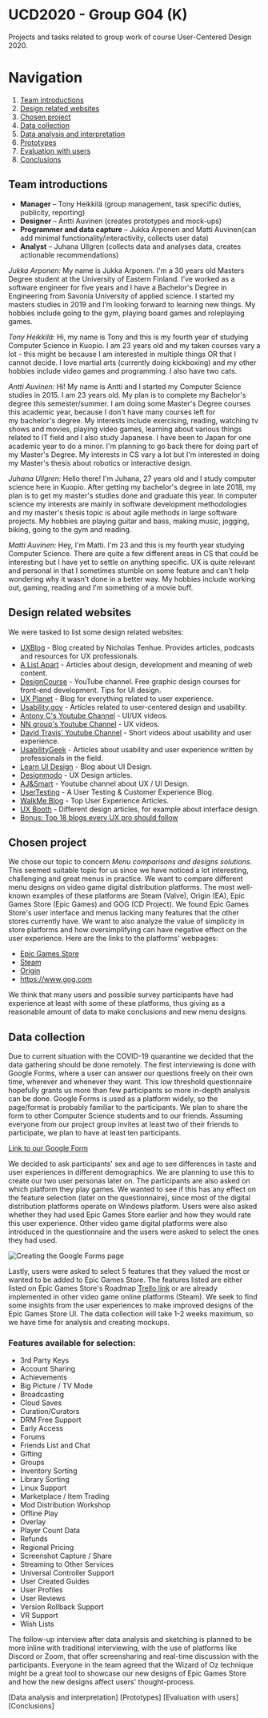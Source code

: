 # UCD2020 - Group G04 (K)
Projects and tasks related to group work of course User-Centered Design 2020.

# Navigation
1. [Team introductions](#team-introductions)
2. [Design related websites](#design-related-websites)
3. [Chosen project](#chosen-project)
4. [Data collection](#data-collection)
5. [Data analysis and interpretation](#data-analysis)
6. [Prototypes](#prototypes)
7. [Evaluation with users](#evaluation)
8. [Conclusions](conclusions)


## Team introductions<a name="team-introductions"/>
* **Manager** – Tony Heikkilä (group management, task specific duties, publicity, reporting)
* **Designer** – Antti Auvinen (creates prototypes and mock-ups)
* **Programmer and data capture** – Jukka Arponen and Matti Auvinen(can add minimal functionality/interactivity, collects user data)
* **Analyst** – Juhana Ullgren (collects data and analyses data, creates actionable recommendations)

*Jukka Arponen:*
My name is Jukka Arponen. I'm a 30 years old Masters Degree student at the University of Eastern Finland. I’ve worked as a software engineer for five years and I have a Bachelor's Degree in Engineering from Savonia University of applied science. I started my masters studies in 2019 and I’m looking forward to learning new things. My hobbies include going to the gym, playing board games and roleplaying games.

*Tony Heikkilä:*
Hi, my name is Tony and this is my fourth year of studying Computer Science in Kuopio. I am 23 years old and my taken courses vary a lot - this might be because I am interested in multiple things OR that I cannot decide. I love martial arts (currently doing kickboxing) and my other hobbies include video games and programming. I also have two cats.

*Antti Auvinen:*
Hi! My name is Antti and I started my Computer Science studies in 2015. I am 23 years old. My plan is to complete my Bachelor's degree this semester/summer. I am doing some Master's Degree courses this academic year, because I don't have many courses left for my bachelor's degree. My interests include exercising, reading, watching tv shows and movies, playing video games, learning about various things related to IT field and I also study Japanese. I have been to Japan for one academic year to do a minor. I'm planning to go back there for doing part of my Master's Degree. My interests in CS vary a lot but I'm interested in doing my Master's thesis about robotics or interactive design.

*Juhana Ullgren:*
Hello there! I'm Juhana, 27 years old and I study computer science here in Kuopio. After getting my bachelor's degree in late 2018, my plan is to get my master's studies done and graduate this year. In computer science my interests are mainly in software development methodologies and my master's thesis topic is about agile methods in large software projects. My hobbies are playing guitar and bass, making music, jogging, biking, going to the gym and reading. 

*Matti Auvinen:*
Hey, I'm Matti. I'm 23 and this is my fourth year studying Computer Science. There are quite a few different areas in CS that could be interesting but I have yet to settle on anything specific. UX is quite relevant and personal in that I sometimes stumble on some feature and can't help wondering why it wasn't done in a better way. My hobbies include working out, gaming, reading and I'm something of a movie buff.

## Design related websites<a name="design-related-websites"/>
We were tasked to list some design related websites:
* [UXBlog](https://theuxblog.com/) - Blog created by Nicholas Tenhue. Provides articles, podcasts and resources for UX professionals.
* [A List Apart](https://alistapart.com/articles/) - Articles about design, development and meaning of web content. 
* [DesignCourse](https://www.youtube.com/user/DesignCourse/videos) - YouTube channel. Free graphic design courses for front-end development. Tips for UI design.
* [UX Planet](https://uxplanet.org/) - Blog for everything related to user experience.
* [Usability.gov](https://www.usability.gov/) - Articles related to user-centered design and usability.
* [Antony C's Youtube Channel](https://www.youtube.com/channel/UCunujHJJR_W5OmDph5A3fEg/featured) - UI/UX videos.
* [NN group's Youtube Channel](https://www.youtube.com/user/NNgroup/videos) - UX videos.
* [David Travis' Youtube Channel](https://www.youtube.com/channel/UCtLXCL3b_h-wjK1saBVFkCA/featured) - Short videos about usability and user experience.
* [UsabilityGeek](https://usabilitygeek.com/) - Articles about usability and user experience written by professionals in the field.
* [Learn UI Design](https://learnui.design/blog/) - Blog about UI Design.
* [Designmodo](https://designmodo.com/design/ux-design/) - UX Design articles.
* [AJ&Smart](https://www.youtube.com/channel/UCeB_OpLspKJGiKv1CYkWFFw) - Youtube channel about UX / UI Design.
* [UserTesting](https://www.usertesting.com/blog) - A User Testing & Customer Experience Blog.
* [WalkMe Blog](https://blog.walkme.com/category/user-experience/) - Top User Experience Articles.
* [UX Booth](https://www.uxbooth.com/) - Different design articles, for example about interface design.
* [Bonus: Top 18 blogs every UX pro should follow](https://www.usertesting.com/blog/the-18-blogs-every-ux-pro-should-follow)

## Chosen project<a name="chosen-project"/>
We chose our topic to concern *Menu comparisons and designs solutions*. This seemed suitable topic for us since we have noticed a lot interesting, challenging and great menus in practice. We want to compare different menu designs on video game digital distribution platforms. The most well-known examples of these platforms are Steam (Valve), Origin (EA), Epic Games Store (Epic Games) and GOG (CD Project). We found Epic Games Store's user interface and menus lacking many features that the other stores currently have. We want to also analyze the value of simplicity in store platforms and how oversimplifying can have negative effect on the user experience. Here are the links to the platforms' webpages:

* [Epic Games Store](https://www.epicgames.com/store/en-US)
* [Steam](store.steampowered.com)
* [Origin](https://origin.com)
* https://www.gog.com

We think that many users and possible survey participants have had experience at least with some of these platforms, thus giving as a reasonable amount of data to make conclusions and new menu designs.

## Data collection<a name="data-collection"/>
Due to current situation with the COVID-19 quarantine we decided that the data gathering should be done remotely. The first interviewing is done with Google Forms, where a user can answer our questions freely on their own time, wherever and whenever they want. This low threshold questionnaire hopefully grants us more than few participants so more in-depth analysis can be done. Google Forms is used as a platform widely, so the page/format is probably familiar to the participants. We plan to share the form to other Computer Science students and to our friends. Assuming everyone from our project group invites at least two of their friends to participate, we plan to have at least ten participants.

[Link to our Google Form](https://forms.gle/5aU7YtKUH43YZhH66)

We decided to ask participants' sex and age to see differences in taste and user experiences in different demographics. We are planning to use this to create our two user personas later on. The participants are also asked on which platform they play games. We wanted to see if this has any effect on the feature selection (later on the questionnaire), since most of the digital distribution platforms operate on Windows platform. Users were also asked whether they had used Epic Games Store earlier and how they would rate this user experience. Other video game digital platforms were also introduced in the questionnaire and the users were asked to select the ones they had used. 

![Creating the Google Forms page](https://github.com/ladiladi/ucd2020/blob/master/pictures/creating-form.PNG)

Lastly, users were asked to select 5 features that they valued the most or wanted to be added to Epic Games Store. The features listed are either listed on Epic Games Store's Roadmap [Trello link](https://trello.com/b/GXLc34hk/epic-games-store-roadmap) or are already implemented in other video game online platforms (Steam). We seek to find some insights from the user experiences to make improved designs of the Epic Games Store UI. The data collection will take 1-2 weeks maximum, so we have time for analysis and creating mockups. 

### Features available for selection:
* 3rd Party Keys
* Account Sharing
* Achievements
* Big Picture / TV Mode
* Broadcasting
* Cloud Saves
* Curation/Curators
* DRM Free Support
* Early Access
* Forums
* Friends List and Chat
* Gifting
* Groups
* Inventory Sorting
* Library Sorting
* Linux Support
* Marketplace / Item Trading
* Mod Distribution Workshop
* Offline Play
* Overlay
* Player Count Data
* Refunds
* Regional Pricing
* Screenshot Capture / Share
* Streaming to Other Services
* Universal Controller Support
* User Created Guides
* User Profiles
* User Reviews
* Version Rollback Support
* VR Support
* Wish Lists

The follow-up interview after data analysis and sketching is planned to be more inline with traditional interviewing, with the use of platforms like Discord or Zoom, that offer screensharing and real-time discussion with the participants. Everyone in the team agreed that the Wizard of Oz technique might be a great tool to showcase our new designs of Epic Games Store and how the new designs affect users' thought-process.

[Data analysis and interpretation]<a name="data-analysis"/>
[Prototypes]<a name="prototypes"/>
[Evaluation with users]<a name="evaluation"/>
[Conclusions]<a name="conclusions"/>
